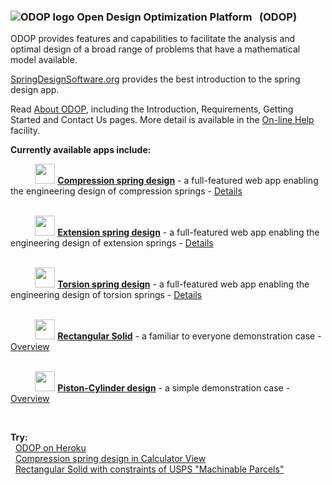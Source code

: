 ### ![ODOP logo](https://odop.springdesignsoftware.org/favicon.ico "ODOP logo") Open Design Optimization Platform &nbsp; (ODOP)

ODOP provides features and capabilities to facilitate the analysis and optimal design 
of a broad range of problems that have a mathematical model available.   

[SpringDesignSoftware.org](https://springdesignsoftware.org) provides the best introduction to the spring design app.

Read [About ODOP](https://odop.springdesignsoftware.org/docs/About), including the Introduction, Requirements, Getting Started and Contact Us pages. 
More detail is available in the [On-line Help](https://odop.springdesignsoftware.org/docs/Help) facility.   

**Currently available apps include:**

&nbsp; &nbsp; &nbsp; &nbsp; &nbsp; <img height="32" src="./client/public/designtypes/Spring/Compression/favicon.ico"> 
<b>[Compression spring design](https://odop.springdesignsoftware.org?type=Spring%2FCompression)</b> - a full-featured web app enabling the engineering design of compression springs - 
[Details](https://odop.springdesignsoftware.org/docs/Help/DesignTypes/Spring/Compression/description.html)   
<br />

&nbsp; &nbsp; &nbsp; &nbsp; &nbsp; <img height="32" src="./client/public/designtypes/Spring/Extension/favicon.ico"> 
<b>[Extension spring design](https://odop.springdesignsoftware.org?type=Spring%2FExtension)</b> - a full-featured web app enabling the engineering design of extension springs - 
[Details](https://odop.springdesignsoftware.org/docs/Help/DesignTypes/Spring/Extension/description.html)   
<br />

&nbsp; &nbsp; &nbsp; &nbsp; &nbsp; <img height="32" src="./client/public/designtypes/Spring/Torsion/favicon.ico"> 
<b>[Torsion spring design](https://odop.springdesignsoftware.org?type=Spring%2FTorsion)</b> - a full-featured web app enabling the engineering design of torsion springs - 
[Details](https://odop.springdesignsoftware.org/docs/Help/DesignTypes/Spring/Torsion/description.html)   
<br />

&nbsp; &nbsp; &nbsp; &nbsp; &nbsp; <img height="32" src="./client/public/designtypes/Solid/favicon.ico"> 
<b>[Rectangular Solid](https://odop.springdesignsoftware.org?type=Solid)</b> - a familiar to everyone demonstration case - 
[Overview](https://odop.springdesignsoftware.org/docs/Help/DesignTypes/Solid/description.html)   
<br />

&nbsp; &nbsp; &nbsp; &nbsp; &nbsp; <img height="32" src="./client/public/designtypes/Piston-Cylinder/favicon.ico"> 
<b>[Piston-Cylinder design](https://odop.springdesignsoftware.org?type=Piston-Cylinder)</b> - a simple demonstration case - 
[Overview](https://odop.springdesignsoftware.org/docs/Help/DesignTypes/Piston-Cylinder/description.html)   

&nbsp;

**Try:**   
&nbsp; [ODOP on Heroku](https://odop.springdesignsoftware.org/?prompt)  
&nbsp; [Compression spring design in Calculator View](https://odop.springdesignsoftware.org?view=Calculator&execute=welcomeCalc)  
&nbsp; [Rectangular Solid with constraints of USPS "Machinable Parcels"](https://odop.springdesignsoftware.org?type=Solid&name=USPS_MachinableParcels)  

&nbsp;
